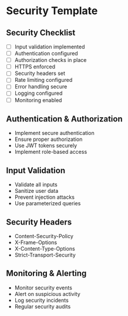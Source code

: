 # Security Template

## Security Checklist
- [ ] Input validation implemented
- [ ] Authentication configured
- [ ] Authorization checks in place
- [ ] HTTPS enforced
- [ ] Security headers set
- [ ] Rate limiting configured
- [ ] Error handling secure
- [ ] Logging configured
- [ ] Monitoring enabled

## Authentication & Authorization
- Implement secure authentication
- Ensure proper authorization
- Use JWT tokens securely
- Implement role-based access

## Input Validation
- Validate all inputs
- Sanitize user data
- Prevent injection attacks
- Use parameterized queries

## Security Headers
- Content-Security-Policy
- X-Frame-Options
- X-Content-Type-Options
- Strict-Transport-Security

## Monitoring & Alerting
- Monitor security events
- Alert on suspicious activity
- Log security incidents
- Regular security audits